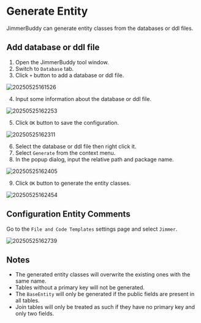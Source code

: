 # Generate Entity

JimmerBuddy can generate entity classes from the databases or ddl files.

## Add database or ddl file

1. Open the JimmerBuddy tool window.
2. Switch to `Database` tab.
3. Click `+` button to add a database or ddl file.

![20250525161526](https://s2.loli.net/2025/05/25/6LqW4NlZKJhR9uM.png)

4. Input some information about the database or ddl file.

![20250525162253](https://s2.loli.net/2025/05/25/C1REKkceOMHq2AP.png)

5. Click `OK` button to save the configuration.

![20250525162311](https://s2.loli.net/2025/05/25/N64wXcrDvsyY3qP.png)

6. Select the database or ddl file then right click it.
7. Select `Generate` from the context menu.
8. In the popup dialog, input the relative path and package name.

![20250525162405](https://s2.loli.net/2025/05/25/Bl3cTdeaEtIC49s.png)

9. Click `OK` button to generate the entity classes.

![20250525162454](https://s2.loli.net/2025/05/25/v85Khz2HL7Y6FQE.png)

## Configuration Entity Comments

Go to the `File and Code Templates` settings page and select `Jimmer`.

![20250525162739](https://s2.loli.net/2025/05/25/c6bPYIXEo9wvutA.png)

## Notes

- The generated entity classes will overwrite the existing ones with the same name.
- Tables without a primary key will not be generated.
- The `BaseEntity` will only be generated if the public fields are present in all tables.
- Join tables will only be treated as such if they have no primary key and only two fields.